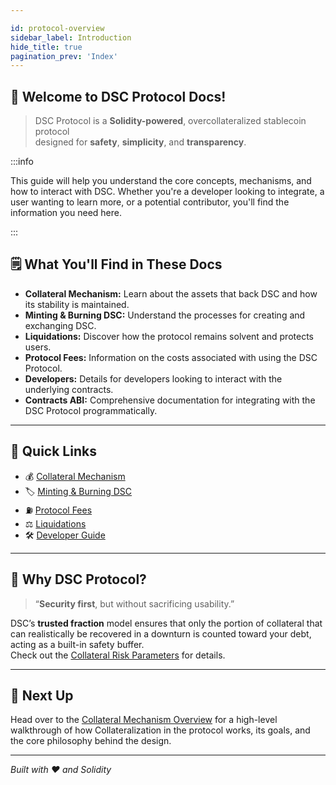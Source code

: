 ```yaml
---

id: protocol-overview
sidebar_label: Introduction
hide_title: true
pagination_prev: 'Index'
---
```


## 🎉 Welcome to DSC Protocol Docs!

> DSC Protocol is a **Solidity-powered**, overcollateralized stablecoin protocol  
> designed for **safety**, **simplicity**, and **transparency**.

:::info

This guide will help you understand the core concepts, mechanisms, and how to interact with DSC. Whether you're a developer looking to integrate, a user wanting to learn more, or a potential contributor, you'll find the information you need here.

:::

## 🗒️ What You'll Find in These Docs

* **Collateral Mechanism:** Learn about the assets that back DSC and how its stability is maintained.
* **Minting & Burning DSC:** Understand the processes for creating and exchanging DSC.
* **Liquidations:** Discover how the protocol remains solvent and protects users.
* **Protocol Fees:** Information on the costs associated with using the DSC Protocol.
* **Developers:** Details for developers looking to interact with the underlying contracts.
* **Contracts ABI:** Comprehensive documentation for integrating with the DSC Protocol programmatically.

---

## 🚀 Quick Links
 
- 💰 [Collateral Mechanism](./Collateral%20Mechanism/Overview)  
- 🏷️ [Minting & Burning DSC](./category/Minting%20and%20Burning%20DSC)
- ⛽ [Protocol Fees](./Fees.md)
- ⚖️ [Liquidations](./category/Liquidations)  
- 🛠️ [Developer Guide](./Developers/Contracts.md) 

---

## 🧠 Why DSC Protocol?

> “**Security first**, but without sacrificing usability.”

DSC’s **trusted fraction** model ensures that only the portion of collateral that can realistically be recovered in a downturn is counted toward your debt, acting as a built-in safety buffer.  
Check out the [Collateral Risk Parameters](./Collateral%20Mechanism/Config%20&%20Risk%20Parameters?collateral-parameters=RiskParams) for details.

---

## 🧭 Next Up

Head over to the [Collateral Mechanism Overview](./Collateral%20Mechanism/Overview.md) for a high-level walkthrough of how Collateralization in the protocol works, its goals, and the core philosophy behind the design.

---

*Built with ❤️ and Solidity*

